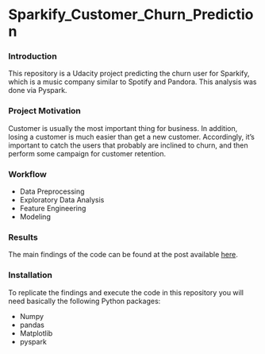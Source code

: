 # Sparkify_Customer_Churn_Prediction

### Introduction
This repository is a Udacity project predicting the churn user for Sparkify, which is a music company similar to Spotify and Pandora. This analysis was done via Pyspark.

### Project Motivation
Customer is usually the most important thing for business. In addition, losing a customer is much easier than get a new customer. Accordingly, it’s important to catch the users that probably are inclined to churn, and then perform some campaign for customer retention.

### Workflow
- Data Preprocessing
- Exploratory Data Analysis
- Feature Engineering
- Modeling

### Results
The main findings of the code can be found at the post available [here](https://medium.com/@zihuantang/how-to-predict-customer-churn-via-spark-e9429201b0b3).

### Installation
To replicate the findings and execute the code in this repository you will need basically the following Python packages:

- Numpy
- pandas
- Matplotlib
- pyspark
